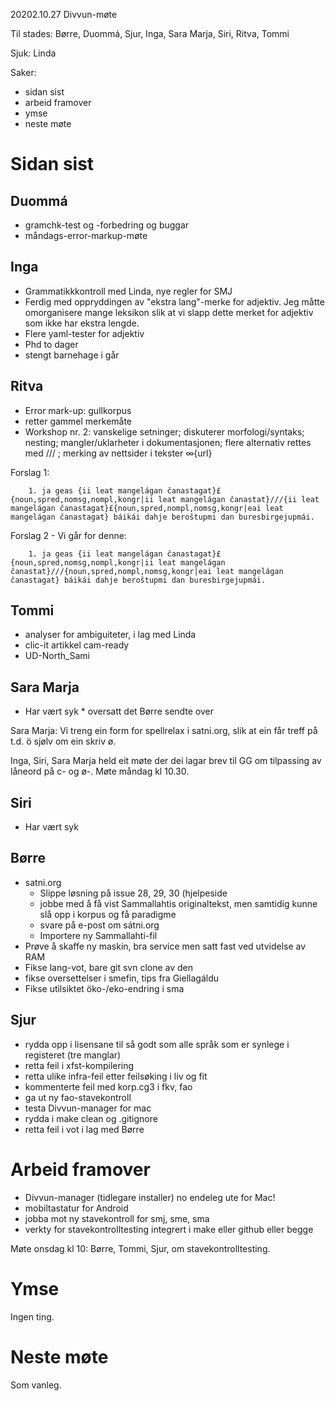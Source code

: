 20202.10.27 Divvun-møte

Til stades: Børre, Duommá, Sjur, Inga, Sara Marja, Siri, Ritva, Tommi

Sjuk: Linda

Saker:
* sidan sist
* arbeid framover
* ymse
* neste møte

#  Sidan sist

##  Duommá
* gramchk-test og -forbedring og buggar
* måndags-error-markup-møte

##  Inga
* Grammatikkkontroll med Linda, nye regler for SMJ
* Ferdig med oppryddingen av "ekstra lang"-merke for adjektiv. Jeg måtte
  omorganisere mange leksikon slik at vi slapp dette merket for adjektiv som
  ikke har ekstra lengde.
* Flere yaml-tester for adjektiv
* Phd to dager
* stengt barnehage i går

##  Ritva
* Error mark-up: gullkorpus
* retter gammel merkemåte
* Workshop nr. 2: vanskelige setninger; diskuterer morfologi/syntaks; nesting;
  mangler/uklarheter i dokumentasjonen; flere alternativ rettes med /// ;
  merking av nettsider i tekster ∞{url}

Forslag 1:
```
    1. ja geas {ii leat mangelágan čanastagat}£{noun,spred,nomsg,nompl,kongr|ii leat mangelágan čanastat}///{ii leat mangelágan čanastagat}£{noun,spred,nompl,nomsg,kongr|eai leat mangelágan čanastagat} báikái dahje beroštupmi dan buresbirgejupmái.
```

Forslag 2 - Vi går for denne:
```
    1. ja geas {ii leat mangelágan čanastagat}£{noun,spred,nomsg,nompl,kongr|ii leat mangelágan čanastat}///{noun,spred,nompl,nomsg,kongr|eai leat mangelágan čanastagat} báikái dahje beroštupmi dan buresbirgejupmái.
```

##  Tommi
* analyser for ambiguiteter, i lag med Linda
* clic-it artikkel cam-ready
* UD-North_Sami

##  Sara Marja
* Har vært syk
* oversatt det Børre sendte over

Sara Marja: Vi treng ein form for spellrelax i satni.org, slik at ein får treff
på t.d. ö sjølv om ein skriv ø.

Inga, Siri, Sara Marja held eit møte der dei lagar brev til GG om tilpassing av
låneord på c- og ø-.
Møte måndag kl 10.30.

##  Siri
* Har vært syk

## Børre
* satni.org
    - Slippe løsning på issue 28, 29, 30 (hjelpeside
    - jobbe med å få vist Sammallahtis originaltekst, men samtidig kunne slå opp
   i korpus og få paradigme
    - svare på e-post om sátni.org
    - Importere ny Sammallahti-fil
* Prøve å skaffe ny maskin, bra service men satt fast ved utvidelse av RAM
* Fikse lang-vot, bare git svn clone av den
* fikse oversettelser i smefin, tips fra Giellagáldu
* Fikse utilsiktet öko-/eko-endring i sma

##  Sjur
* rydda opp i lisensane til så godt som alle språk som er synlege i registeret
  (tre manglar)
* retta feil i xfst-kompilering
* retta ulike infra-feil etter feilsøking i liv og fit
* kommenterte feil med korp.cg3 i fkv, fao
* ga ut ny fao-stavekontroll
* testa Divvun-manager for mac
* rydda i make clean og .gitignore
* retta feil i vot i lag med Børre

#  Arbeid framover
* Divvun-manager (tidlegare installer) no endeleg ute for Mac!
* mobiltastatur for Android
* jobba mot ny stavekontroll for smj, sme, sma
* verkty for stavekontrolltesting integrert i make eller github eller begge

Møte onsdag kl 10: Børre, Tommi, Sjur, om stavekontrolltesting.

#  Ymse

Ingen ting.

#  Neste møte

Som vanleg.
